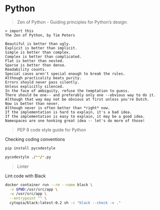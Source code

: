 # Python

> Zen of Python - Guiding principles for Python’s design:

```
> import this
The Zen of Python, by Tim Peters

Beautiful is better than ugly.
Explicit is better than implicit.
Simple is better than complex.
Complex is better than complicated.
Flat is better than nested.
Sparse is better than dense.
Readability counts.
Special cases aren't special enough to break the rules.
Although practicality beats purity.
Errors should never pass silently.
Unless explicitly silenced.
In the face of ambiguity, refuse the temptation to guess.
There should be one-- and preferably only one --obvious way to do it.
Although that way may not be obvious at first unless you're Dutch.
Now is better than never.
Although never is often better than *right* now.
If the implementation is hard to explain, it's a bad idea.
If the implementation is easy to explain, it may be a good idea.
Namespaces are one honking great idea -- let's do more of those!
```

> PEP 8  code style guide for Python

Checking coding conventions

```bash
pip install pycodestyle

pycodestyle ./**/*.py
```

> Linter

Lint code with Black

```bash
docker container run --rm --name black \
  -v $PWD:/usr/src/app \
  -w /usr/src/app \
  --entrypoint "" \
  cytopia/black:latest-0.2 sh -c "black --check -v ."
```
